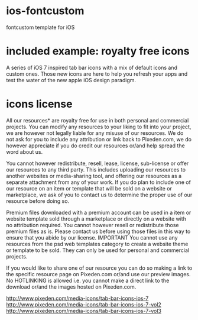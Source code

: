 ios-fontcustom
==============

fontcustom template for iOS 

included example: royalty free icons
==============

A series of iOS 7 inspired tab bar icons with a mix of default icons and custom ones. Those new icons are here to help you refresh your apps and test the water of the new apple iOS design paradigm.

icons license
==============

All our resources* are royalty free for use in both personal and commercial projects.
You can modify any resources to your liking to fit into your project, we are however not legally liable for any misuse of our resources.
We do not ask for you to include any attribution or link back to Pixeden.com, we do however appreciate if you do credit our resources or/and help spread the word about us.

You cannot however redistribute, resell, lease, license, sub-license or offer our resources to any third party. This includes uploading our resources to another websites or media-sharing tool, and offering our resources as a separate attachment from any of your work. If you do plan to include one of our resource on an item or template that will be sold on a website or marketplace, we ask of you to contact us to determine the proper use of our resource before doing so.

Premium files downloaded with a premium account can be used in a item or website template sold through a marketplace or directly on a website with no attribution required. You cannot however resell or redistribute those premium files as is. Please contact us before using those files in this way to ensure that you abide by our license. 
IMPORTANT You cannot use any resources from the psd web templates category to create a website theme or template to be sold. They can only be used for personal and commercial projects.

If you would like to share one of our resource you can do so making a link to the specific resource page on Pixeden.com or/and use our preview images. No HOTLINKING is allowed i.e. you cannot make a direct link to the download or/and the images hosted on Pixeden.com.

http://www.pixeden.com/media-icons/tab-bar-icons-ios-7
http://www.pixeden.com/media-icons/tab-bar-icons-ios-7-vol2
http://www.pixeden.com/media-icons/tab-bar-icons-ios-7-vol3